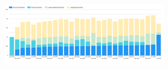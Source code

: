 ![alt text](https://github.com/Udomsak-Putthasri/BADS7105-CRM-Analytics/blob/main/Homework%2010%20-%20Customer%20Movement%20Analysis/Page1.png?raw=true)

